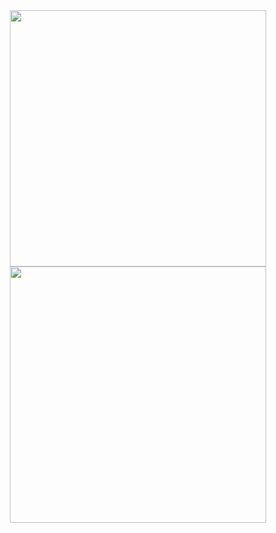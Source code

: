 <div align="center">
 <div>
<a href="https://github.com/vn7n24fzkq/github-profile-summary-cards"> <img  width="410em" src="http://github-profile-summary-cards.vercel.app/api/cards/stats?username=renannrocha&theme=dark" alt="" /></a>
<a href="https://github.com/vn7n24fzkq/github-profile-summary-cards"> <img  width="410em" src="http://github-profile-summary-cards.vercel.app/api/cards/repos-per-language?username=renannrocha&theme=dark" alt="" /></a>
 </div>
</div>

<!--
```json
"user" : {
  "name" : "Marcio Renan"
  "age" : "21"
  "contry" : "Brasil"
}
```

<!--
<div align="left">
 <div style="display: inline_block">
  <img align="center" alt="java" height="30" width="40" src="https://cdn.jsdelivr.net/gh/devicons/devicon/icons/java/java-original.svg" />
  <img align="center" alt="Spring" height="30" width="40" src="https://cdn.jsdelivr.net/gh/devicons/devicon/icons/spring/spring-original.svg" />
  <img align="center" alt="mysql" height="30" width="40" src="https://cdn.jsdelivr.net/gh/devicons/devicon/icons/mysql/mysql-original-wordmark.svg" />
  <img align="center" alt="docker" height="30" width="40" src="https://cdn.jsdelivr.net/gh/devicons/devicon/icons/docker/docker-original.svg" />
 </div>
</div>
-->
